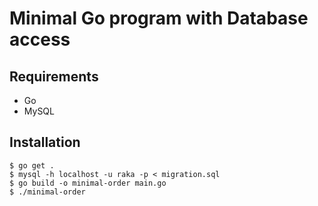 # Minimal Go program with Database access

## Requirements
- Go
- MySQL

## Installation
```
$ go get .
$ mysql -h localhost -u raka -p < migration.sql
$ go build -o minimal-order main.go
$ ./minimal-order
```
